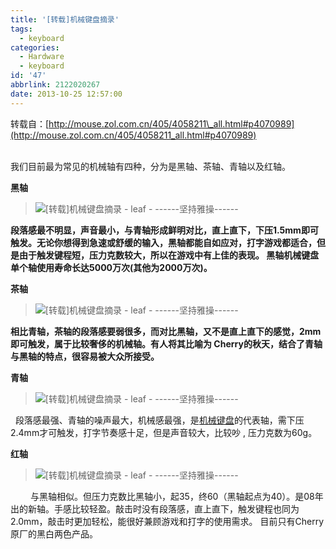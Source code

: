 ```yaml
---
title: '[转载]机械键盘摘录'
tags:
  - keyboard
categories:
  - Hardware
  - keyboard
id: '47'
abbrlink: 2122020267
date: 2013-10-25 12:57:00
---
```


转载自：[http://mouse.zol.com.cn/405/4058211\_all.html#p4070989](http://mouse.zol.com.cn/405/4058211_all.html#p4070989)

[  
](http://mouse.zol.com.cn/405/4058211_all.html#p4070989)我们目前最为常见的机械轴有四种，分为是黑轴、茶轴、青轴以及红轴。

  

**黑轴**

> ![[转载]机械键盘摘录 - leaf - ------坚持雅操------](http://img1.ph.126.net/EZ5mwwJxkQCFqdW1BOWE8A==/1476617727924211858.jpg "[转载]机械键盘摘录 - leaf - ------坚持雅操------")

 **段落感最不明显，声音最小，与青轴形成鲜明对比，直上直下，下压1.5mm即可触发。无论你想得到急速或舒缓的输入，黑轴都能自如应对，打字游戏都适合，但是由于触发键程短，压力克数较大，所以在游戏中有上佳的表现。 黑轴机械键盘单个轴使用寿命长达5000万次(其他为2000万次)。**

**茶轴**

> ![[转载]机械键盘摘录 - leaf - ------坚持雅操------](http://img1.ph.126.net/H006rUsyhZvW4GEFlM8Lww==/6597828429681505504.jpg "[转载]机械键盘摘录 - leaf - ------坚持雅操------")

 **相比青轴，茶轴的段落感要弱很多，而对比黑轴，又不是直上直下的感觉，2mm即可触发，属于比较奢侈的机械轴。有人将其比喻为 Cherry的秋天，结合了青轴与黑轴的特点，很容易被大众所接受。**

**青轴**

> ![[转载]机械键盘摘录 - leaf - ------坚持雅操------](http://img2.ph.126.net/t53MPjhVrQCenNCu0uXFbQ==/3889702703264896031.jpg "[转载]机械键盘摘录 - leaf - ------坚持雅操------")

  段落感最强、青轴的噪声最大，机械感最强，是[机械键盘](http://detail.zol.com.cn/keyboard/p11947/)的代表轴，需下压2.4mm才可触发，打字节奏感十足，但是声音较大，比较吵 , 压力克数为60g。

  

**红轴**

> ![[转载]机械键盘摘录 - leaf - ------坚持雅操------](http://img0.ph.126.net/keZgjL8FyU63cqbkSGREnw==/6598106606123228022.jpg "[转载]机械键盘摘录 - leaf - ------坚持雅操------")

 　　与黑轴相似。但压力克数比黑轴小，起35，终60（黑轴起点为40）。是08年出的新轴。手感比较轻盈。敲击时没有段落感，直上直下，触发键程也同为2.0mm，敲击时更加轻松，能很好兼顾游戏和打字的使用需求。 目前只有Cherry原厂的黑白两色产品。
